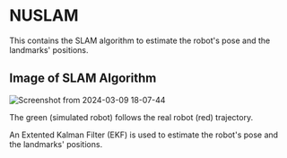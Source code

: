 # NUSLAM
This contains the SLAM algorithm to estimate the robot's pose and the landmarks' positions.

## Image of SLAM Algorithm
![Screenshot from 2024-03-09 18-07-44](https://github.com/ME495-Navigation/slam-project-dbarsoum/assets/117933155/97bcfbda-45a5-4b94-b33e-2c2182141fe2)

The green (simulated robot) follows the real robot (red) trajectory.

An Extented Kalman Filter (EKF) is used to estimate the robot's pose and the landmarks' positions.